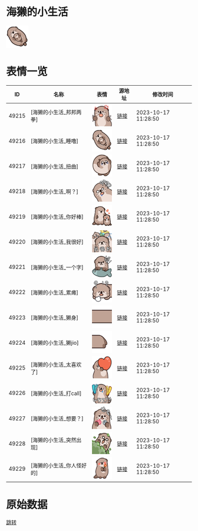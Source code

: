 # 海獭的小生活

<img src="./cover.png" height="60" alt="cover" />

# 表情一览

|ID|名称|表情|源地址|修改时间|
|----|----|----|----|----|
|49215|[海獭的小生活_邦邦两拳]|<img src="./pic/049215_%5B海獭的小生活_邦邦两拳%5D.png" height="60" alt="邦邦两拳"/>|[链接](https://i0.hdslb.com/bfs/garb/ea01b1fcf2a1c2b55104af470a57c82bf05f8f12.png)|2023-10-17 11:28:50|
|49216|[海獭的小生活_睡噜]|<img src="./pic/049216_%5B海獭的小生活_睡噜%5D.png" height="60" alt="睡噜"/>|[链接](https://i0.hdslb.com/bfs/garb/d8135d0274c0fd31cd2d8a339a6199d7f3421351.png)|2023-10-17 11:28:50|
|49217|[海獭的小生活_扭曲]|<img src="./pic/049217_%5B海獭的小生活_扭曲%5D.png" height="60" alt="扭曲"/>|[链接](https://i0.hdslb.com/bfs/garb/41f0240de39aedff0338ba5bedab4faead222e20.png)|2023-10-17 11:28:50|
|49218|[海獭的小生活_啊？]|<img src="./pic/049218_%5B海獭的小生活_啊？%5D.png" height="60" alt="啊？"/>|[链接](https://i0.hdslb.com/bfs/garb/08d24f1aae06829ab6b9a4dce24e70ffedd08b3a.png)|2023-10-17 11:28:50|
|49219|[海獭的小生活_你好棒]|<img src="./pic/049219_%5B海獭的小生活_你好棒%5D.png" height="60" alt="你好棒"/>|[链接](https://i0.hdslb.com/bfs/garb/852ad4187a16383d35887ee6daf3e2024cd688df.png)|2023-10-17 11:28:50|
|49220|[海獭的小生活_我很好]|<img src="./pic/049220_%5B海獭的小生活_我很好%5D.png" height="60" alt="我很好"/>|[链接](https://i0.hdslb.com/bfs/garb/7e0a2920d1e9c3bb3a94975ef27cbc2cd48c4ea8.png)|2023-10-17 11:28:50|
|49221|[海獭的小生活_一个字]|<img src="./pic/049221_%5B海獭的小生活_一个字%5D.png" height="60" alt="一个字"/>|[链接](https://i0.hdslb.com/bfs/garb/6026743af377e3b69ab668a69151a0855d9a3867.png)|2023-10-17 11:28:50|
|49222|[海獭的小生活_累瘫]|<img src="./pic/049222_%5B海獭的小生活_累瘫%5D.png" height="60" alt="累瘫"/>|[链接](https://i0.hdslb.com/bfs/garb/44dcc0c3ba50be41d1692c0060788a9a8df85b50.png)|2023-10-17 11:28:50|
|49223|[海獭的小生活_獭身]|<img src="./pic/049223_%5B海獭的小生活_獭身%5D.png" height="60" alt="獭身"/>|[链接](https://i0.hdslb.com/bfs/garb/da310256339dbd1ecbff5a172da6a223bbf0afce.png)|2023-10-17 11:28:50|
|49224|[海獭的小生活_獭jio]|<img src="./pic/049224_%5B海獭的小生活_獭jio%5D.png" height="60" alt="獭jio"/>|[链接](https://i0.hdslb.com/bfs/garb/a6913ee6a9269843a2b11e01078ef070f7919d87.png)|2023-10-17 11:28:50|
|49225|[海獭的小生活_太喜欢了]|<img src="./pic/049225_%5B海獭的小生活_太喜欢了%5D.png" height="60" alt="太喜欢了"/>|[链接](https://i0.hdslb.com/bfs/garb/d252b12065c6b6ca9857d4d79e12526480805b30.png)|2023-10-17 11:28:50|
|49226|[海獭的小生活_打call]|<img src="./pic/049226_%5B海獭的小生活_打call%5D.png" height="60" alt="打call"/>|[链接](https://i0.hdslb.com/bfs/garb/0dea8793303fbbe7bc102168c9b48449e74f6910.png)|2023-10-17 11:28:50|
|49227|[海獭的小生活_想要？]|<img src="./pic/049227_%5B海獭的小生活_想要？%5D.png" height="60" alt="想要？"/>|[链接](https://i0.hdslb.com/bfs/garb/ef22cbbb2d3a8c987dd516944539885df2820fcb.png)|2023-10-17 11:28:50|
|49228|[海獭的小生活_突然出现]|<img src="./pic/049228_%5B海獭的小生活_突然出现%5D.png" height="60" alt="突然出现"/>|[链接](https://i0.hdslb.com/bfs/garb/5cae095fa91e95208096d6dedcb7fbe7fdc0911d.png)|2023-10-17 11:28:50|
|49229|[海獭的小生活_你人怪好的]|<img src="./pic/049229_%5B海獭的小生活_你人怪好的%5D.png" height="60" alt="你人怪好的"/>|[链接](https://i0.hdslb.com/bfs/garb/439b451ed68bcd1c7b038574684811d41a479d3d.png)|2023-10-17 11:28:50|

# 原始数据

[跳转](./raw.json)

